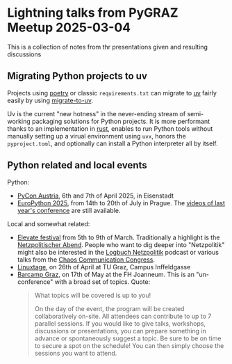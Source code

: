 # Lightning talks from PyGRAZ Meetup 2025-03-04

This is a collection of notes from thr presentations given and resulting discussions

## Migrating Python projects to uv

Projects using [poetry](https://python-poetry.org/) or classic `requirements.txt` can migrate to [uv](https://docs.astral.sh/uv/) fairly easily by using [migrate-to-uv](https://github.com/mkniewallner/migrate-to-uv).

Uv is the current "new hotness" in the never-ending stream of semi-working packaging solutions for Python projects. It is more performant thanks to an implementation in [rust](https://www.rust-lang.org/), enables to run Python tools without manually setting up a virual environment using `uvx`, honors the `pyproject.toml`, and optionally can install a Python interpreter all by itself.

## Python related and local events

Python:

- [PyCon Austria](https://pycon.pyug.at/), 6th and 7th of April 2025, in Eisenstadt
- [EuroPython 2025](https://ep2025.europython.eu/), from 14th to 20th of July in Prague. The [videos of last year's conference](https://www.youtube.com/playlist?list=PL8uoeex94UhE1CbtkDK4hevp2lBif57Nq) are still available.

Local and somewhat related:

- [Elevate festival](https://elevate.at/) from 5th to 9th of March. Traditionally a highlight is the [Netzpolitischer Abend](https://elevate.at/de/diskurs/programm/e25netpolicyevening/). People who want to dig deeper into "Netzpolitik" might also be interested in the [Logbuch Netzpolitik](https://logbuch-netzpolitik.de/) podcast or various talks from the [Chaos Communication Congress](https://media.ccc.de/).
- [Linuxtage](https://www.linuxtage.at/), on 26th of April at TU Graz, Campus Inffeldgasse
- [Barcamp Graz](https://barcamp-graz.org/), on 17th of May at the FH Joanneum. This is an "un-conference" with a broad set of topics. Quote:
  > What topics will be covered is up to you!
  >
  > On the day of the event, the program will be created collaboratively on-site. All attendees can contribute to up to 7 parallel sessions. If you would like to give talks, workshops, discussions or presentations, you can prepare something in advance or spontaneously suggest a topic. Be sure to be on time to secure a spot on the schedule! You can then simply choose the sessions you want to attend.
